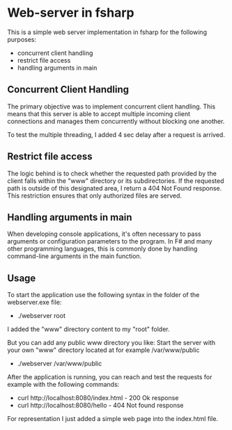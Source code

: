 # Web-server in fsharp
This is a simple web server implementation in fsharp for the following purposes:
- concurrent client handling
- restrict file access
- handling arguments in main

## Concurrent Client Handling
The primary objective was to implement concurrent client handling.
This means that this server is able to accept multiple incoming client connections
and manages them concurrently without blocking one another.

To test the multiple threading, I added 4 sec delay after a request is arrived.

## Restrict file access
The logic behind is to check whether the requested path provided by the client falls within the "www" directory or its subdirectories.
If the requested path is outside of this designated area, I return a 404 Not Found response.
This restriction ensures that only authorized files are served.

## Handling arguments in main
When developing console applications, it's often necessary to pass arguments
or configuration parameters to the program.
In F# and many other programming languages,
this is commonly done by handling command-line arguments in the main function.

## Usage
To start the application use the following syntax in the folder of the webserver.exe file:
- ./webserver root

I added the "www" directory content to my "root" folder.

But you can add any public www directory you like:
Start the server with your own "www" directory located at for example /var/www/public
- ./webserver /var/www/public

After the application is running, you can reach and
test the requests for example with the following commands:

- curl http://localhost:8080/index.html - 200 Ok response
- curl http://localhost:8080/hello - 404 Not found response

For representation I just added a simple web page into the index.html file.
